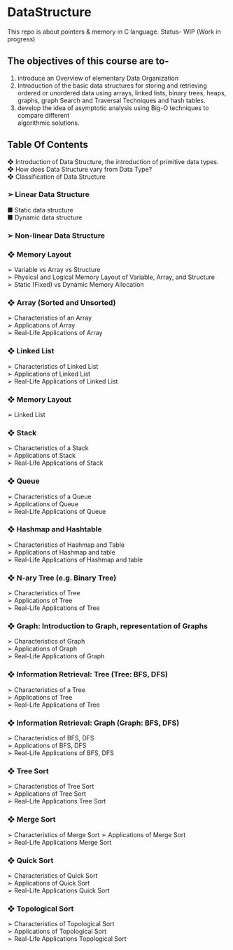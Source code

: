 # DataStructure
This repo is about pointers & memory in C language.
Status- WIP (Work in progress)

## The objectives of this course are to-                                                                
1. introduce an Overview of elementary Data Organization                                                    
2. Introduction of the basic data structures for storing and retrieving ordered or
unordered data using arrays, linked lists, binary trees, heaps, graphs, graph Search
and Traversal Techniques and hash tables.                                            
3. develop the idea of asymptotic analysis using Big-O techniques to compare different                                                   
algorithmic solutions.                                              

## Table Of Contents                                                                                                             
❖ Introduction of Data Structure, the introduction of primitive data types.                                                                         
❖ How does Data Structure vary from Data Type?                                                                 
❖ Classification of Data Structure                                                                    

### ➢ Linear Data Structure                                                                     
  ■ Static data structure                                                                                        
  ■ Dynamic data structure
  ### ➢ Non-linear Data Structure

### ❖ Memory Layout                                                      
  ➢ Variable vs Array vs Structure                                                                                                    
  ➢ Physical and Logical Memory Layout of Variable, Array, and Structure                                                                              
  ➢ Static (Fixed) vs Dynamic Memory Allocation                                                                                

### ❖ Array (Sorted and Unsorted)                                                                                                                    
  ➢ Characteristics of an Array                                                                                                                      
  ➢ Applications of Array                                               
  ➢ Real-Life Applications of Array                                                                                                                

 ### ❖ Linked List                                                                                                            
  ➢ Characteristics of Linked List                                                                          
  ➢ Applications of Linked List                                                                         
  ➢ Real-Life Applications of Linked List                                                                                                             

### ❖ Memory Layout                                                                       
  ➢ Linked List                                                   

### ❖ Stack                                                                         
  ➢ Characteristics of a Stack                                                                                  
  ➢ Applications of Stack                                                             
  ➢ Real-Life Applications of Stack                                                                                           

### ❖ Queue
  ➢ Characteristics of a Queue                                                                                              
  ➢ Applications of Queue                                                                            
  ➢ Real-Life Applications of Queue                                                                             

### ❖ Hashmap and Hashtable                                                                            
  ➢ Characteristics of Hashmap and Table                                                               
  ➢ Applications of Hashmap and table                                                                         
  ➢ Real-Life Applications of Hashmap and table                                                            

### ❖ N-ary Tree (e.g. Binary Tree)                                                           
  ➢ Characteristics of Tree                                                                                                                          
  ➢ Applications of Tree                                                                        
  ➢ Real-Life Applications of Tree                                                                   
  
### ❖ Graph: Introduction to Graph, representation of Graphs                                                                              
  ➢ Characteristics of Graph                                                                                             
  ➢ Applications of Graph                                                                                                  
  ➢ Real-Life Applications of Graph                                                                                                          
  
### ❖ Information Retrieval: Tree (Tree: BFS, DFS)                                                                 
  ➢ Characteristics of a Tree                                                        
  ➢ Applications of Tree                                                    
  ➢ Real-Life Applications of Tree                                                    
  
### ❖ Information Retrieval: Graph (Graph: BFS, DFS)                                                                    
  ➢ Characteristics of BFS, DFS                            
  ➢ Applications of BFS, DFS                                       
  ➢ Real-Life Applications of BFS, DFS                            
                            
### ❖ Tree Sort                                                
  ➢ Characteristics of Tree Sort                          
  ➢ Applications of Tree Sort                                       
  ➢ Real-Life Applications Tree Sort                          

### ❖ Merge Sort                                  
  ➢ Characteristics of Merge Sort
  ➢ Applications of Merge Sort                                                                         
  ➢ Real-Life Applications Merge Sort                                                                         

### ❖ Quick Sort                                                                                 
  ➢ Characteristics of Quick Sort                                                              
  ➢ Applications of Quick Sort                                                                  
  ➢ Real-Life Applications Quick Sort                                                                                       

### ❖ Topological Sort                                                       
  ➢ Characteristics of Topological Sort                                                              
  ➢ Applications of Topological Sort                                                                   
  ➢ Real-Life Applications Topological Sort                                                                            
